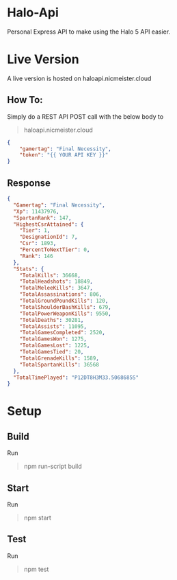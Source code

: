 # Halo-Api
Personal Express API to make using the Halo 5 API easier.

# Live Version
A live version is hosted on haloapi.nicmeister.cloud

## How To:
Simply do a REST API POST call with the below body to
> haloapi.nicmeister.cloud
```json 
{
	"gamertag": "Final Necessity",
	"token": "{{ YOUR API KEY }}"
}
```

## Response
```json
{
  "Gamertag": "Final Necessity",
  "Xp": 11437976,
  "SpartanRank": 147,
  "HighestCsrAttained": {
    "Tier": 1,
    "DesignationId": 7,
    "Csr": 1893,
    "PercentToNextTier": 0,
    "Rank": 146
  },
  "Stats": {
    "TotalKills": 36668,
    "TotalHeadshots": 18849,
    "TotalMeleeKills": 3647,
    "TotalAssassinations": 806,
    "TotalGroundPoundKills": 120,
    "TotalShoulderBashKills": 679,
    "TotalPowerWeaponKills": 9550,
    "TotalDeaths": 30281,
    "TotalAssists": 11095,
    "TotalGamesCompleted": 2520,
    "TotalGamesWon": 1275,
    "TotalGamesLost": 1225,
    "TotalGamesTied": 20,
    "TotalGrenadeKills": 1589,
    "TotalSpartanKills": 36568
  },
  "TotalTimePlayed": "P12DT8H3M33.5068685S"
}
```

# Setup

## Build
Run
> npm run-script build

## Start
Run 
> npm start

## Test
Run
> npm test
